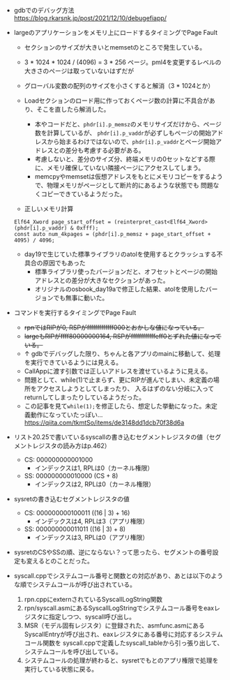 - gdbでのデバッグ方法
https://blog.rkarsnk.jp/post/2021/12/10/debugefiapp/

- largeのアプリケーションをメモリ上にロードするタイミングでPage Fault
    - セクションのサイズが大きいとmemsetのところで発生している。
    - 3 * 1024 * 1024 / (4096) = 3 * 256 ページ。pml4を変更するレベルの大きさのページは取っていないはずだが
    - グローバル変数の配列のサイズを小さくすると解消（3 * 1024とか）
    - Loadセクションのロード用に作っておくページ数の計算に不具合があり、そこを直したら解消した。
        - 本やコードだと、`phdr[i].p_memsz`のメモリサイズだけから、ページ数を計算しているが、
        `phdr[i].p_vaddr`が必ずしもページの開始アドレスから始まるわけではないので、`phdr[i].p_vaddr`とページ開始アドレスとの差分も考慮する必要がある。
        - 考慮しないと、差分のサイズ分、終端メモリの0セットなどする際に、メモリ確保していない隣接ページにアクセスしてしまう。
        - memcpyやmemsetは仮想アドレスをもとにメモリコピーをするようで、物理メモリがページとして断片的にあるような状態でも
        問題なくコピーできているようだった。

    - 正しいメモリ計算
    ```
    Elf64_Xword page_start_offset = (reinterpret_cast<Elf64_Xword>(phdr[i].p_vaddr) & 0xfff);
    const auto num_4kpages = (phdr[i].p_memsz + page_start_offset + 4095) / 4096;
    ```

    - day19で生じていた標準ライブラリのatolを使用するとクラッシュする不具合の原因でもあった
        - 標準ライブラリ使ったバージョンだと、オフセットとページの開始アドレスとの差分が大きなセクションがあった。
        - オリジナルのosbook_day19aで修正した結果、atolを使用したバージョンでも無事に動いた。

- コマンドを実行するタイミングでPage Fault
    - ~~rpnではRIPが0, RSPがfffffffffffff000とおかしな値になっている。~~
    - ~~largeもRIPがffff80000000164, RSPがffffffffffffeff0とずれた値になっている。~~
    - ↑ gdbでデバッグした限り、ちゃんと各アプリのmainに移動して、処理を実行できているようには見える。
    - CallAppに渡す引数では正しいアドレスを渡せているように見える。
    - 問題として、while(1)で止まらず、更にRIPが進んでしまい、未定義の場所をアクセスしようとしてしまったり、
    入るはずのない分岐に入ってreturnしてしまったりしているようだった。
    - この記事を見て`while(1);`を修正したら、想定した挙動になった。未定義動作になっていたっぽい...
    https://qiita.com/tkmtSo/items/de3148dd1dcb70f38d6a

- リスト20.25で書いているsyscallの書き込むセグメントレジスタの値（セグメントレジスタの読み方はp.462）
    - CS: 000000000001000
        - インデックスは1, RPLは0（カーネル権限）
    - SS: 000000000010000 (CS + 8)
        - インデックスは2, RPLは0（カーネル権限）
- sysretの書き込むセグメントレジスタの値
    - CS: 000000000100011 ((16 | 3) + 16)
        - インデックスは4, RPLは3（アプリ権限）
    - SS: 000000000011011 ((16 | 3) + 8)
        - インデックスは3, RPLは0（アプリ権限）
- sysretのCSやSSの順、逆にならない？って思ったら、セグメントの番号設定も変えるとのことだった。

- syscall.cppでシステムコール番号と関数との対応があり、あとは以下のような順でシステムコールが呼び出されている。
    1. rpn.cppにexternされているSyscallLogString関数
    2. rpn/syscall.asmにあるSyscallLogStringでシステムコール番号をeaxレジスタに指定しつつ、syscall呼び出し。
    3. MSR（モデル固有レジスタ）に登録された、asmfunc.asmにあるSyscallEntryが呼び出され、eaxレジスタにある番号に対応するシステムコール関数を
    syscall.cppで定義したsyscall_tableから引っ張り出して、システムコールを呼び出している。
    4. システムコールの処理が終わると、sysretでもとのアプリ権限で処理を実行している状態に戻る。

